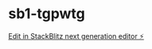 # sb1-tgpwtg

[Edit in StackBlitz next generation editor ⚡️](https://stackblitz.com/~/github.com/dev62229/sb1-tgpwtg)